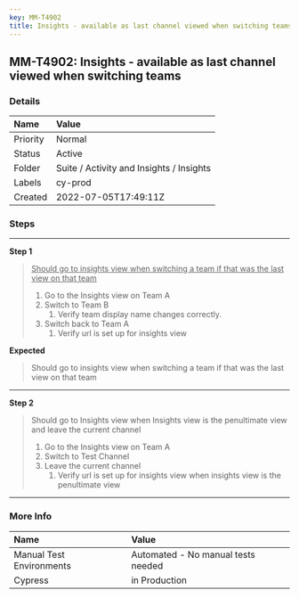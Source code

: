 ```yaml
---
key: MM-T4902
title: Insights - available as last channel viewed when switching teams
---
```


## MM-T4902: Insights - available as last channel viewed when switching teams

### Details

| Name     | Value                                    |
| :------- | :--------------------------------------- |
| Priority | Normal                                   |
| Status   | Active                                   |
| Folder   | Suite / Activity and Insights / Insights |
| Labels   | cy-prod                                  |
| Created  | 2022-07-05T17:49:11Z                     |

### Steps

<hr/>

**Step 1**

> <article><u>Should go to insights view when switching a team if that was the last view on that team</u><ol><li>Go to the Insights view on Team A</li><li>Switch to Team B<ol><li>Verify team display name changes correctly.</li></ol></li><li>Switch back to Team A<ol><li>Verify url is set up for insights view</li></ol></li></ol></article>

**Expected**

> <article>Should go to insights view when switching a team if that was the last view on that team</article>

<hr/>

**Step 2**

> <article>Should go to Insights view when Insights view is the penultimate view and leave the current channel<ol><li>Go to the Insights view on Team A</li><li>Switch to Test Channel</li><li>Leave the current channel<ol><li>Verify url is set up for insights view when insights view is the penultimate view</li></ol></li></ol></article>

<hr/>

### More Info

| Name                     | Value                              |
| :----------------------- | :--------------------------------- |
| Manual Test Environments | Automated - No manual tests needed |
| Cypress                  | in Production                      |
